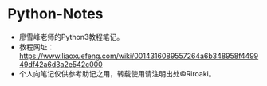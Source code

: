 # Python-Notes
- 廖雪峰老师的Python3教程笔记。
- 教程网址：https://www.liaoxuefeng.com/wiki/0014316089557264a6b348958f449949df42a6d3a2e542c000
- 个人向笔记仅供参考助记之用，转载使用请注明出处©️Riroaki。
